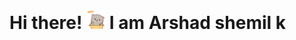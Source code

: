 # Hi there! <img src="mochi-mochi-hello-grey-cat-mochi-mochi.gif" width="30px"> I am Arshad shemil k
